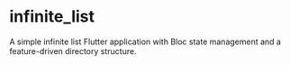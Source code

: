 # infinite_list

A simple infinite list Flutter application with Bloc state management and
a feature-driven directory structure.
